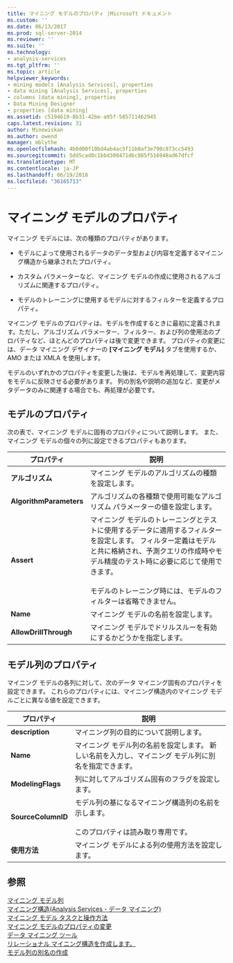 ```yaml
---
title: マイニング モデルのプロパティ |Microsoft ドキュメント
ms.custom: ''
ms.date: 06/13/2017
ms.prod: sql-server-2014
ms.reviewer: ''
ms.suite: ''
ms.technology:
- analysis-services
ms.tgt_pltfrm: ''
ms.topic: article
helpviewer_keywords:
- mining models [Analysis Services], properties
- data mining [Analysis Services], properties
- columns [data mining], properties
- Data Mining Designer
- properties [data mining]
ms.assetid: c5194619-8b31-42be-a95f-585711462945
caps.latest.revision: 31
author: Minewiskan
ms.author: owend
manager: mblythe
ms.openlocfilehash: 4b0d00f10bd4ab4ac5f11b0af3e798c873cc5493
ms.sourcegitcommit: 5dd5cad0c1bbd308471d6c885f516948ad67dfcf
ms.translationtype: MT
ms.contentlocale: ja-JP
ms.lasthandoff: 06/19/2018
ms.locfileid: "36165713"
---
```

# <a name="mining-model-properties"></a>マイニング モデルのプロパティ
  マイニング モデルには、次の種類のプロパティがあります。  
  
-   モデルによって使用されるデータのデータ型および内容を定義するマイニング構造から継承されたプロパティ。  
  
-   カスタム パラメーターなど、マイニング モデルの作成に使用されるアルゴリズムに関連するプロパティ。  
  
-   モデルのトレーニングに使用するモデルに対するフィルターを定義するプロパティ。  
  
 マイニング モデルのプロパティは、モデルを作成するときに最初に定義されます。ただし、アルゴリズム パラメーター、フィルター、および列の使用法のプロパティなど、ほとんどのプロパティは後で変更できます。 プロパティの変更には、データ マイニング デザイナーの **[マイニング モデル]** タブを使用するか、AMO または XMLA を使用します。  
  
 モデルのいずれかのプロパティを変更した後は、モデルを再処理して、変更内容をモデルに反映させる必要があります。 列の別名や説明の追加など、変更がメタデータのみに関連する場合でも、再処理が必要です。  
  
## <a name="properties-of-models"></a>モデルのプロパティ  
 次の表で、マイニング モデルに固有のプロパティについて説明します。 また、マイニング モデルの個々の列に設定できるプロパティもあります。  
  
|プロパティ|説明|  
|--------------|-----------------|  
|**アルゴリズム**|マイニング モデルのアルゴリズムの種類を設定します。|  
|**AlgorithmParameters**|アルゴリズムの各種類で使用可能なアルゴリズム パラメーターの値を設定します。|  
|**Assert**|マイニング モデルのトレーニングとテストに使用するデータに適用するフィルターを設定します。 フィルター定義はモデルと共に格納され、予測クエリの作成時やモデル精度のテスト時に必要に応じて使用できます。<br /><br /> モデルのトレーニング時には、モデルのフィルターは省略できません。|  
|**Name**|マイニング モデルの名前を設定します。|  
|**AllowDrillThrough**|マイニング モデルでドリルスルーを有効にするかどうかを指定します。|  
  
## <a name="properties-of-model-columns"></a>モデル列のプロパティ  
 マイニング モデルの各列に対して、次のデータ マイニング固有のプロパティを設定できます。 これらのプロパティには、マイニング構造内のマイニング モデルごとに異なる値を設定できます。  
  
|プロパティ|説明|  
|--------------|-----------------|  
|**description**|マイニング列の目的について説明します。|  
|**Name**|マイニング モデル列の名前を設定します。 新しい名前を入力し、マイニング モデル列に別名を指定できます。|  
|**ModelingFlags**|列に対してアルゴリズム固有のフラグを設定します。|  
|**SourceColumnID**|モデル列の基になるマイニング構造列の名前を示します。<br /><br /> このプロパティは読み取り専用です。|  
|**使用方法**|マイニング モデルによる列の使用方法を設定します。|  
  
## <a name="see-also"></a>参照  
 [マイニング モデル列](mining-model-columns.md)   
 [マイニング構造&#40;Analysis Services - データ マイニング&#41;](mining-structures-analysis-services-data-mining.md)   
 [マイニング モデル タスクと操作方法](mining-model-tasks-and-how-tos.md)   
 [マイニング モデルのプロパティの変更](change-the-properties-of-a-mining-model.md)   
 [データ マイニング ツール](data-mining-tools.md)   
 [リレーショナル マイニング構造を作成します。](create-a-relational-mining-structure.md)   
 [モデル列の別名の作成](create-an-alias-for-a-model-column.md)  
  
  